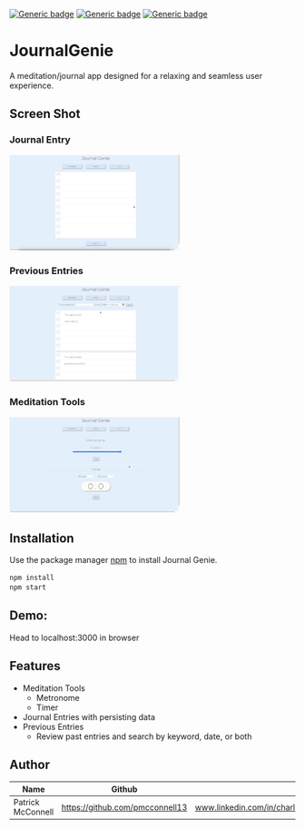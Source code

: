 [![Generic badge](https://img.shields.io/badge/npm-6.14.8-<COLOR>.svg)](https://shields.io/)
[![Generic badge](https://img.shields.io/badge/node-v15.12.0-orange.svg)](https://shields.io/)
[![Generic badge](https://img.shields.io/badge/react-17.0.2-yellowgreen.svg)](https://shields.io/)

# JournalGenie

A meditation/journal app designed for a relaxing and seamless user experience.

## Screen Shot

### Journal Entry
<img src="./readMeImages/journalEntryDemo.gif" width="300px">

### Previous Entries
<img src="./readMeImages/previousEntriesDemo.gif" width="300px">

### Meditation Tools
<img src="./readMeImages/meditationToolDemo.gif" width="300px">

## Installation

Use the package manager [npm](https://www.npmjs.com/get-npm) to install Journal Genie.

```bash
npm install
npm start
```

## Demo:
Head to localhost:3000 in browser

## Features
- Meditation Tools
  - Metronome
  - Timer
- Journal Entries with persisting data
- Previous Entries
  - Review past entries and search by keyword, date, or both


## Author
| Name                | Github                            | LinkedIn                                     |
| --------------------|:------------------------------:   |------------------------------------------:   |
| Patrick McConnell   |https://github.com/pmcconnell13    |www.linkedin.com/in/charlespatrickmcconnell   |



